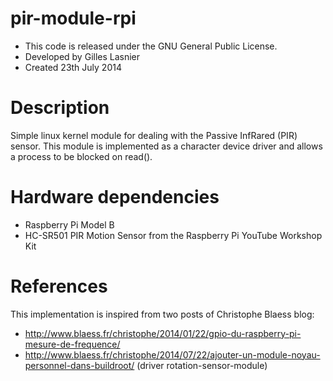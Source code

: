 pir-module-rpi
==============

* This code is released under the GNU General Public License.
* Developed by Gilles Lasnier
* Created 23th July  2014


Description
===========

Simple linux kernel module for dealing with the Passive InfRared (PIR) sensor.
This module is implemented as a character device driver and allows a process
to be blocked on read().


Hardware dependencies
=====================

- Raspberry Pi Model B
- HC-SR501 PIR Motion Sensor from the Raspberry Pi YouTube Workshop Kit


References
==========

This implementation is inspired from two posts of Christophe Blaess blog:
- http://www.blaess.fr/christophe/2014/01/22/gpio-du-raspberry-pi-mesure-de-frequence/
- http://www.blaess.fr/christophe/2014/07/22/ajouter-un-module-noyau-personnel-dans-buildroot/ (driver rotation-sensor-module)


